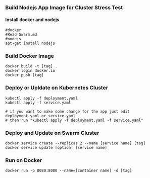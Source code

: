 ### Build Nodejs App Image for Cluster Stress Test
#### Install docker and nodejs
```
#docker
#Read Swarm.md
#nodejs
apt-get install nodejs
```
### Build Docker Image
```
docker build -t [tag] .
docker login docker.io
docker push [tag]
```
### Deploy or Upldate on Kubernetes Cluster
```
kubectl apply -f deployment.yaml
kubectl apply -f service.yaml

# if you want to make some change for the app just edit  deployment.yaml or service.yaml
# then run "kubectl apply -f deployment.yaml -f service.yaml"
```
### Deploy and Update on Swarm Cluster
```
docker service create --replicas 2 --name [service name] [tag]
docker service update [option] [service name]
```
### Run on Docker
```
docker run -p 8080:8080 --name=[container name] -d [tag]
```

